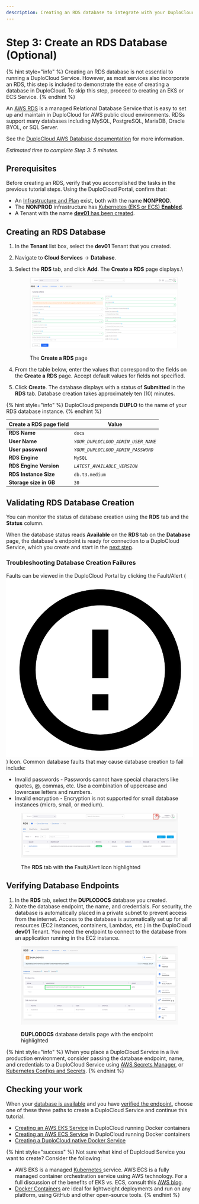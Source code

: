 ```yaml
---
description: Creating an RDS database to integrate with your DuploCloud Service
---
```


# Step 3: Create an RDS Database (Optional)

{% hint style="info" %}
Creating an RDS database is not essential to running a DuploCloud Service. However, as most services also incorporate an RDS, this step is included to demonstrate the ease of creating a database in DuploCloud. To skip this step, proceed to creating an EKS or ECS Service.
{% endhint %}

An [AWS RDS](https://aws.amazon.com/free/database/?trk=83add82a-8e52-4837-bc73-c323da62d78c\&sc\_channel=ps\&ef\_id=CjwKCAjwp6CkBhB\_EiwAlQVyxYi50yWfBj5SSxs6-gaDSqftnxbBO6Plfy0pYWyyxrZ3zI0goU6bLRoCGkQQAvD\_BwE:G:s\&s\_kwcid=AL!4422!3!610000101516!e!!g!!amazon%20database%20hosting!11086562318!108339552363) is a managed Relational Database Service that is easy to set up and maintain in DuploCloud for AWS public cloud environments. RDSs support many databases including MySQL, PostgreSQL, MariaDB, Oracle BYOL, or SQL Server. &#x20;

See the [DuploCloud AWS Database documentation](../../aws-user-guide/aws-services/database/) for more information.

_Estimated time to complete Step 3: 5 minutes._

## Prerequisites <a href="#id-0-toc-title" id="id-0-toc-title"></a>

Before creating an RDS, verify that you accomplished the tasks in the previous tutorial steps. Using the DuploCloud Portal, confirm that:

* An [Infrastructure and Plan](step-1-infrastructure.md) exist, both with the name **NONPROD**.
* The **NONPROD** infrastructure has [Kubernetes (EKS or ECS) **Enabled**](step-1-infrastructure.md#check-your-work).&#x20;
* A Tenant with the name [**dev01** has been created](step-2-tenant.md).

## Creating an RDS Database <a href="#id-0-toc-title" id="id-0-toc-title"></a>

1. In the **Tenant** list box, select the **dev01** Tenant that you created.
2. Navigate to **Cloud Services** -> **Database**.
3.  Select the **RDS** tab, and click **Add**. The **Create a RDS** page displays.\


    <div align="left">

    <figure><img src="../../.gitbook/assets/dockera.png" alt=""><figcaption><p>The <strong>Create a RDS</strong> page</p></figcaption></figure>

    </div>


4. From the table below, enter the values that correspond to the fields on the **Create a RDS** page. Accept default values for fields not specified.&#x20;
5. Click **Create**. The database displays with a status of **Submitted** in the **RDS** tab. Database creation takes approximately ten (10) minutes.&#x20;

{% hint style="info" %}
DuploCloud prepends **DUPLO** to the name of your RDS database instance.
{% endhint %}

| Create a RDS page field | Value                               |
| ----------------------- | ----------------------------------- |
| **RDS Name**            | `docs`                              |
| **User Name**           | _`YOUR_DUPLOCLOUD_ADMIN_USER_NAME`_ |
| **User password**       | _`YOUR_DUPLOCLOUD_ADMIN_PASSWORD`_  |
| **RDS Engine**          | `MySQL`                             |
| **RDS Engine Version**  | _`LATEST_AVAILABLE_VERSION`_        |
| **RDS Instance Size**   | `db.t3.medium`                      |
| **Storage size in GB**  | `30`                                |

## Validating RDS Database Creation <a href="#id-1-toc-title" id="id-1-toc-title"></a>

You can monitor the status of database creation using the **RDS** tab and the **Status** column.&#x20;

When the database status reads **Available** on the **RDS** tab on the **Database** page, the database's endpoint is ready for connection to a DuploCloud Service, which you create and start in the [next step](step-4-create-a-rds-database.md#checking-your-work).

### Troubleshooting Database Creation Failures

Faults can be viewed in the DuploCloud Portal by clicking the Fault/Alert ( <img src="../../.gitbook/assets/alert_exclamation_point_circle_fault_icon.png" alt="" data-size="line"> ) Icon. Common database faults that may cause database creation to fail include:

* Invalid passwords - Passwords cannot have special characters like quotes, @, commas, etc. Use a combination of uppercase and lowercase letters and numbers.
* Invalid encryption - Encryption is not supported for small database instances (micro, small, or medium).

<figure><img src="../../.gitbook/assets/screenshot-nimbusweb.me-2024.02.17-15_05_25.png" alt=""><figcaption><p>The <strong>RDS</strong> tab with <strong>the</strong> Fault/Alert Icon highlighted</p></figcaption></figure>

## Verifying Database Endpoints <a href="#id-1-toc-title" id="id-1-toc-title"></a>

1. In the **RDS** tab, select the **DUPLODOCS** database you created.
2. Note the database endpoint, the name, and credentials. For security, the database is automatically placed in a private subnet to prevent access from the internet. Access to the database is automatically set up for all resources (EC2 instances, containers, Lambdas, etc.) in the DuploCloud **dev01** Tenant. You need the endpoint to connect to the database from an application running in the EC2 instance.

<figure><img src="../../.gitbook/assets/screenshot-nimbusweb.me-2024.02.17-15_07_42.png" alt=""><figcaption><p><strong>DUPLODOCS</strong> database details page with the endpoint highlighted</p></figcaption></figure>

{% hint style="info" %}
When you place a DuploCloud Service in a live production environment, consider passing the database endpoint, name, and credentials to a DuploCloud Service using [AWS Secrets Manager](https://docs.aws.amazon.com/secretsmanager/latest/userguide/intro.html), or [Kubernetes Configs and Secrets](../../kubernetes-overview/configs-and-secrets/).
{% endhint %}

## Checking your work

When your [database is available](step-4-create-a-rds-database.md#1-toc-title) and you have [verified the endpoint](step-4-create-a-rds-database.md#1-toc-title-1), choose one of these three paths to create a DuploCloud Service and continue this tutorial.

* [Creating an AWS EKS Service](quick-start-eks-services/) in DuploCloud running Docker containers
* [Creating an AWS ECS Service](quick-start-ecs-services/) in DuploCloud running Docker containers
* [Creating a DuploCloud native Docker Service](quick-start-duplocloud-docker-services/)

{% hint style="success" %}
Not sure what kind of Duplcloud Service you want to create? Consider the following:

* AWS EKS is a managed [Kubernetes ](https://kubernetes.io/)service. AWS ECS is a fully managed container orchestration service using AWS technology. For a full discussion of the benefits of EKS vs. ECS, consult this [AWS blog](https://aws.amazon.com/blogs/containers/amazon-ecs-vs-amazon-eks-making-sense-of-aws-container-services/).
* [Docker Containers](https://docs.docker.com/get-started/) are ideal for lightweight deployments and run on any platform, using GitHub and other open-source tools.
{% endhint %}
